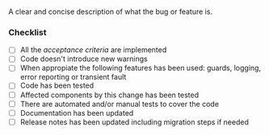 A clear and concise description of what the bug or feature is.

### Checklist

- [ ] All the _acceptance criteria_ are implemented
- [ ] Code doesn't introduce new warnings
- [ ] When appropiate the following features has been used: guards, logging, error reporting or transient fault
- [ ] Code has been tested
- [ ] Affected components by this change has been tested
- [ ] There are automated and/or manual tests to cover the code
- [ ] Documentation has been updated
- [ ] Release notes has been updated including migration steps if needed
